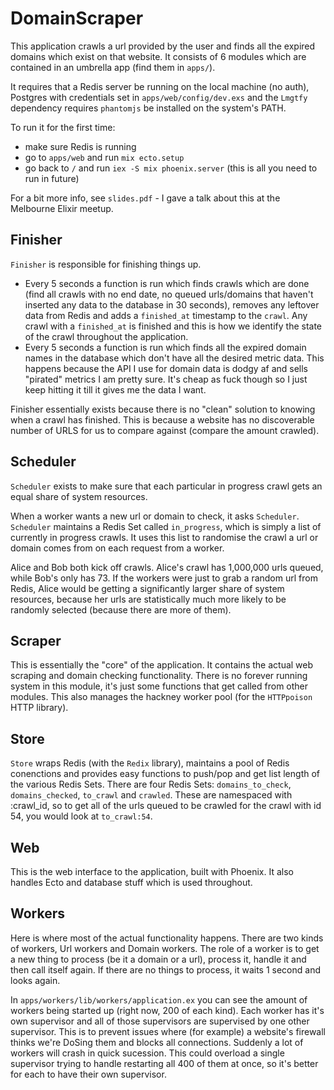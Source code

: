 # DomainScraper

This application crawls a url provided by the user and finds all the expired domains which exist on that website. It consists of 6 modules which are contained in an umbrella app (find them in `apps/`).

It requires that a Redis server be running on the local machine (no auth), Postgres with credentials set in `apps/web/config/dev.exs` and the `Lmgtfy` dependency requires `phantomjs` be installed on the system's PATH.

To run it for the first time:

- make sure Redis is running
- go to `apps/web` and run `mix ecto.setup`
- go back to `/` and run `iex -S mix phoenix.server` (this is all you need to run in future)

For a bit more info, see `slides.pdf` - I gave a talk about this at the Melbourne Elixir meetup.

## Finisher

`Finisher` is responsible for finishing things up.

- Every 5 seconds a function is run which finds crawls which are done (find all crawls with no end date, no queued urls/domains that haven't inserted any data to the database in 30 seconds), removes any leftover data from Redis and adds a `finished_at` timestamp to the `crawl`. Any crawl with a `finished_at` is finished and this is how we identify the state of the crawl throughout the application.
- Every 5 seconds a function is run which finds all the expired domain names in the database which don't have all the desired metric data. This happens because the API I use for domain data is dodgy af and sells "pirated" metrics I am pretty sure. It's cheap as fuck though so I just keep hitting it till it gives me the data I want.

Finisher essentially exists because there is no "clean" solution to knowing when a crawl has finished. This is because a website has no discoverable number of URLS for us to compare against (compare the amount crawled).

## Scheduler

`Scheduler` exists to make sure that each particular in progress crawl gets an equal share of system resources.

When a worker wants a new url or domain to check, it asks `Scheduler`. `Scheduler` maintains a Redis Set called `in_progress`, which is simply a list of currently in progress crawls. It uses this list to randomise the crawl a url or domain comes from on each request from a worker.

Alice and Bob both kick off crawls. Alice's crawl has 1,000,000 urls queued, while Bob's only has 73. If the workers were just to grab a random url from Redis, Alice would be getting a significantly larger share of system resources, because her urls are statistically much more likely to be randomly selected (because there are more of them).

## Scraper

This is essentially the "core" of the application. It contains the actual web scraping and domain checking functionality. There is no forever running system in this module, it's just some functions that get called from other modules. This also manages the hackney worker pool (for the `HTTPpoison` HTTP library).

## Store

`Store` wraps Redis (with the `Redix` library), maintains a pool of Redis conenctions and provides easy functions to push/pop and get list length of the various Redis Sets. There are four Redis Sets: `domains_to_check`, `domains_checked`, `to_crawl` and `crawled`. These are namespaced with :crawl_id, so to get all of the urls queued to be crawled for the crawl with id 54, you would look at `to_crawl:54`.

## Web

This is the web interface to the application, built with Phoenix. It also handles Ecto and database stuff which is used throughout.

## Workers

Here is where most of the actual functionality happens. There are two kinds of workers, Url workers and Domain workers. The role of a worker is to get a new thing to process (be it a domain or a url), process it, handle it and then call itself again. If there are no things to process, it waits 1 second and looks again.

In `apps/workers/lib/workers/application.ex` you can see the amount of workers being started up (right now, 200 of each kind). Each worker has it's own supervisor and all of those supervisors are supervised by one other supervisor. This is to prevent issues where (for example) a website's firewall thinks we're DoSing them and blocks all connections. Suddenly a lot of workers will crash in quick sucession. This could overload a single supervisor trying to handle restarting all 400 of them at once, so it's better for each to have their own supervisor.
